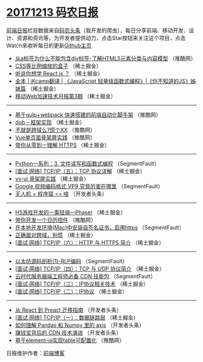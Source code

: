 # [20171213 码农日报](http://hao.caibaojian.com/date/2017/12/13)

[前端日报](http://caibaojian.com/c/news)栏目数据来自[码农头条](http://hao.caibaojian.com/)（我开发的爬虫），每日分享前端、移动开发、设计、资源和资讯等，为开发者提供动力，点击Star按钮来关注这个项目，点击Watch来收听每日的更新[Github主页](https://github.com/kujian/frontendDaily)
* [从a标签为什么不能包含div标签-了解HTML5元素分类与内容模型](http://hao.caibaojian.com/59453.html) （推酷网）
* [CSS等比例缩放的盒子](http://hao.caibaojian.com/59474.html) （稀土掘金）
* [听说你想学 React.js ？](http://hao.caibaojian.com/59470.html) （稀土掘金）
* [全本 | iKcamp翻译 | 《JavaScript 轻量级函数式编程》|《你不知道的JS》姊妹篇](http://hao.caibaojian.com/59472.html) （稀土掘金）
* [移动Web加速技术月报第3期](http://hao.caibaojian.com/59466.html) （稀土掘金）

***
* [基于gulp+webpack 快速搭建的前端自动化脚手架](http://hao.caibaojian.com/59451.html) （推酷网）
* [dob &#8211; 框架实现](http://hao.caibaojian.com/59473.html) （稀土掘金）
* [不就是跨域么?慌个XX](http://hao.caibaojian.com/59449.html) （推酷网）
* [Vue单页面骨架屏实践](http://hao.caibaojian.com/59448.html) （推酷网）
* [带你从零到一理解 HTTPS](http://hao.caibaojian.com/59465.html) （稀土掘金）

***
* [Python一系列：3. 文件读写和函数式编程](http://hao.caibaojian.com/59440.html) （SegmentFault）
* [[面试∙网络] TCP/IP（五）：TCP 协议详解](http://hao.caibaojian.com/59460.html) （稀土掘金）
* [vv-ui 骨架屏实践](http://hao.caibaojian.com/59471.html) （稀土掘金）
* [Google 视频编码格式 VP9 究竟厉害在哪里](http://hao.caibaojian.com/59443.html) （SegmentFault）
* [无人机 + 程序猿 == 啥](http://hao.caibaojian.com/59408.html) （开发者头条）

***
* [H5游戏开发的一乘轻骑&#8212;Phaser](http://hao.caibaojian.com/59467.html) （稀土掘金）
* [带你开发一个日历控件](http://hao.caibaojian.com/59452.html) （推酷网）
* [在本地开发环境(Mac)中安装自签名证书，启用https](http://hao.caibaojian.com/59438.html) （SegmentFault）
* [正确面对跨域，别慌](http://hao.caibaojian.com/59469.html) （稀土掘金）
* [[面试∙网络] TCP/IP（六）：HTTP 与 HTTPS 简介](http://hao.caibaojian.com/59459.html) （稀土掘金）

***
* [以太坊源码剖析(1)-RLP编码](http://hao.caibaojian.com/59441.html) （SegmentFault）
* [[面试∙网络] TCP/IP（四）：TCP 与 UDP 协议简介](http://hao.caibaojian.com/59461.html) （稀土掘金）
* [云时代服务器端工程师必备 CDN 技能包](http://hao.caibaojian.com/59442.html) （SegmentFault）
* [[面试∙网络] TCP/IP（三）：IP协议相关技术](http://hao.caibaojian.com/59462.html) （稀土掘金）
* [[面试∙网络] TCP/IP（二）：IP协议](http://hao.caibaojian.com/59463.html) （稀土掘金）

***
* [从 React 到 Preact 迁移指南](http://hao.caibaojian.com/59405.html) （开发者头条）
* [[面试∙网络] TCP/IP（一）：数据链路层](http://hao.caibaojian.com/59464.html) （稀土掘金）
* [如何理解 Pandas 和 Numpy 里的 axis](http://hao.caibaojian.com/59406.html) （开发者头条）
* [赚钱宝背后的 CDN 技术演进](http://hao.caibaojian.com/59407.html) （开发者头条）
* [基于element-ui实现table可配置化](http://hao.caibaojian.com/59450.html) （推酷网）

日报维护作者：[前端博客](http://caibaojian.com/) 